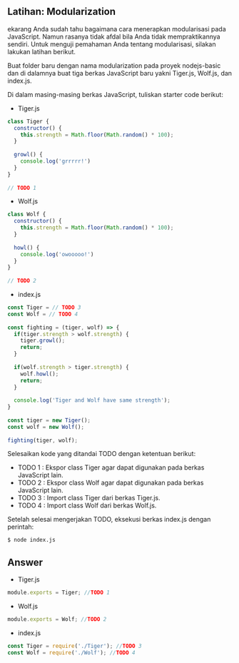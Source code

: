 ## Latihan: Modularization

ekarang Anda sudah tahu bagaimana cara menerapkan modularisasi pada JavaScript. Namun rasanya tidak afdal bila Anda tidak mempraktikannya sendiri. Untuk menguji pemahaman Anda tentang modularisasi, silakan lakukan latihan berikut.

Buat folder baru dengan nama modularization pada proyek nodejs-basic dan di dalamnya buat tiga berkas JavaScript baru yakni Tiger.js, Wolf.js, dan index.js.

Di dalam masing-masing berkas JavaScript, tuliskan starter code berikut: 

- Tiger.js
```js
class Tiger {
  constructor() {
    this.strength = Math.floor(Math.random() * 100);
  }
 
  growl() {
    console.log('grrrrr!')
  }
}
 
// TODO 1
```
- Wolf.js
```js
class Wolf {
  constructor() {
    this.strength = Math.floor(Math.random() * 100);
  }
 
  howl() {
    console.log('owooooo!')
  }
}
 
// TODO 2
```
- index.js
```js
const Tiger = // TODO 3
const Wolf = // TODO 4
 
const fighting = (tiger, wolf) => {
  if(tiger.strength > wolf.strength) {
    tiger.growl();
    return;
  }
 
  if(wolf.strength > tiger.strength) {
    wolf.howl();
    return;
  }
 
  console.log('Tiger and Wolf have same strength');
}
 
const tiger = new Tiger();
const wolf = new Wolf();
 
fighting(tiger, wolf);
```

Selesaikan kode yang ditandai TODO dengan ketentuan berikut:

- TODO 1 : Ekspor class Tiger agar dapat digunakan pada berkas JavaScript lain.
- TODO 2 : Ekspor class Wolf agar dapat digunakan pada berkas JavaScript lain.
- TODO 3 : Import class Tiger dari berkas Tiger.js.
- TODO 4 : Import class Wolf dari berkas Wolf.js.

Setelah selesai mengerjakan TODO, eksekusi berkas index.js dengan perintah:
```bash
$ node index.js
```


## Answer
- Tiger.js
```js
module.exports = Tiger; //TODO 1
```
- Wolf.js
```js
module.exports = Wolf; //TODO 2
```
- index.js
```js
const Tiger = require('./Tiger'); //TODO 3
const Wolf = require('./Wolf'); //TODO 4
```